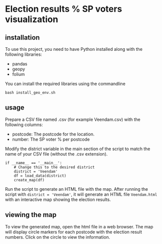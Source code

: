 # Election results % SP voters visualization

## installation
To use this project, you need to have Python installed along with the following libraries:

- pandas
- geopy
- folium
  
You can install the required libraries using the commandline
```{bash}
bash install_geo_env.sh
```

## usage
Prepare a CSV file named <district>.csv (for example Veendam.csv) with the following columns:

- postcode: The postcode for the location.
- number: The SP voter % per postcode

Modify the district variable in the main section of the script to match the name of your CSV file (without the .csv extension).
```{python}
if __name__ == '__main__':
    # Change this to the desired district
    district = 'Veendam'
    df = load_data(district)
    create_map(df)
```

Run the script to generate an HTML file with the map. 
After running the script with `district = 'Veendam'`, it will generate an HTML file `Veendam.html` with an interactive map showing the election results.

## viewing the map
To view the generated map, open the html file in a web browser. 
The map will display circle markers for each postcode with the election result numbers. Click on the circle to view the information.





